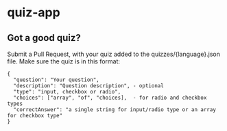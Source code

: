 # quiz-app

## Got a good quiz?

Submit a Pull Request, with your quiz added to the quizzes/{language}.json file. Make sure the quiz is in this format:

```
{
  "question": "Your question",
  "description": "Question description", - optional
  "type": "input, checkbox or radio",
  "choices": ["array", "of", "choices],  - for radio and checkbox types
  "correctAnswer": "a single string for input/radio type or an array for checkbox type"
}
```
